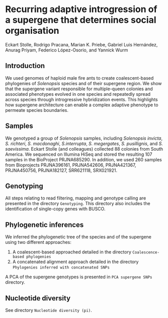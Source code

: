 # Recurring adaptive introgression of a supergene that determines social organisation
Eckart Stolle, Rodrigo Pracana, Marian K. Priebe, Gabriel Luis Hernández, Anurag Priyam, Federico López-Osorio, and Yannick Wurm

## Introduction
We used genomes of haploid male fire ants to create coalescent-based phylogenies of _Solenopsis_ species and of their supergene region. We show that the supergene variant responsible for multiple-queen colonies and associated phenotypes evolved in one species and repeatedly spread across species through introgressive hybridization events. This highlights how supergene architecture can enable a complex adaptive phenotype to permeate species boundaries.

## Samples

We genotyped a group of _Solenopsis_ samples, including _Solenopsis invicta_, _S. richteri_,  _S. macdonaghi_, _S.interrupta_, _S. megergates_, _S. pusillignis_, and _S. saevissima_. Eckart Stolle (and colleagues) collected 88 colonies from South America. We sequenced on Illumina HiSeq and stored the resulting 107 samples in the BioProject PRJNA685290. In addition, we used 260 samples from Bioprojects PRJNA396161, PRJNA542606, PRJNA421367, PRJNA450756, PRJNA182127, SRR621118, SRX021921.

## Genotyping

All steps relating to read filtering, mapping and genotype calling are presented in the directory `Genotyping`. This directory also includes the identification of single-copy genes with BUSCO.

## Phylogenetic inferences

We inferred the phylogenetic tree of the species and of the supergene using two different approaches:
1. A coalescent-based approached detailed in the directory `Coalescence-based phylogenies`
2. A concatenated alignment approach detailed in the directory `Phylogenies inferred with concatenated SNPs`

A PCA of the supergene genotypes is presented in `PCA supergene SNPs` directory.


## Nucleotide diversity

See directory `Nucleotide diversity (pi)`.
